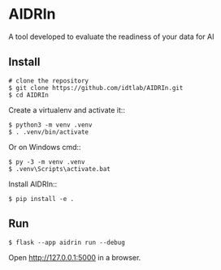 AIDRIn
======

A tool developed to evaluate the readiness of your data for AI


Install
-------

    # clone the repository
    $ git clone https://github.com/idtlab/AIDRIn.git
    $ cd AIDRIn

Create a virtualenv and activate it::

    $ python3 -m venv .venv
    $ . .venv/bin/activate

Or on Windows cmd::

    $ py -3 -m venv .venv
    $ .venv\Scripts\activate.bat

Install AIDRIn::

    $ pip install -e .

Run
---

    $ flask --app aidrin run --debug

Open http://127.0.0.1:5000 in a browser.
